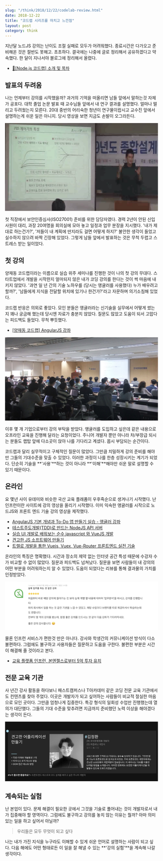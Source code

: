 ```yaml
---
slug: "/think/2018/12/22/codelab-review.html"
date: 2018-12-22
title: "코드랩 시리즈를 마치고 느낀점"
layout: post
category: think
---
```


지난달 노드JS 강의는 난이도 조절 실패로 모두가 어려워했다. 종료시간은 다가오고 준비해온 것은 절반도 못해고. 초초하다. 결국에는 나중에 글로 정리해서 공유하겠다고 약속했다. 한 달이 지나서야 블로그에 정리해서 올렸다.

- [🌳[Node.js 코드랩] 소개 및 목차](/series/2018/12/01/node-web-0_index.html)

## 발표의 두려움

나는 언제부터 강의를 시작했을까? 과거의 기억을 떠올리면 남들 앞에서 말하는것 자체가 공포다. 대학 졸업 논문 발표 때 교수님들 앞에서 내 연구 결과를 설명했다. 얼마나 떨리고 두려웠는지 모른다. 20대 중반의 어리숙한 청년이 연구물이랍시고 교수진 앞에서 설명하는게 쉬운 일은 아니지. 당시 영상을 보면 지금도 손발이 오그라든다.

![in university](/assets/imgs/2018/12/24/in_university.jpg)

첫 직장에서 보안인증심사(ISO27001) 준비를 위한 담당자였다. 경력 2년이 안된 신입사원이 대리, 과장 20여명을 회의실에 모아 놓고 일정과 업무 분장을 지시했다. '내가 제대로 하는건가?', '저들이 내 계획에 딴지라도 걸면 어떻게 하지?' 불안한 생각이 들었고 실수하지 않으려 바짝 긴장해 있었다. 그렇게 남들 앞에서 발표하는 것은 무척 두렵고 스트레스 받는 일이었다.

## 첫 강의

양재동 코드랩이라는 이름으로 실습 위주 세미나를 진행한 것이 나의 첫 강의 무대다. 스타트업에서 개발을 시작한지 얼마되지 않은 내가 코딩 강의를 한다는 것이 썩 마음에 내키지 않았다. '과연 일 년 간의 기술 노하우를 (당시는 앵귤러를 사용했다) 누가 배우려고 할까?', '남들에게 지식을 전달할 위치에 있기나 한건가?'라고 자문하며 의기소침해 있었다.

코드랩 반응은 의외로 좋았다. 모인 분들은 앵귤러라는 신기술을 실무에서 어떻게 썼는지 꽤나 궁금해 했는데 당시엔 자료가 충분치 않았다. 질문도 많았고 도움이 되서 고맙다는 피드백도 들었다. 무척 뿌듯했다.

- [[양재동 코드랩] AngularJS 강좌](https://www.youtube.com/watch?v=EklH54kysps&list=PLs_XsVQJKaBk_JN5RctLmmVrGwEzpzqaj)

![angular codelab](/assets/imgs/2018/12/24/angular_codelab.jpg)

이후 몇 개 기업으로부터 강의 부탁을 받았다. 앵귤러를 도입하고 싶은데 같은 내용으로 오프라인 교육을 진행해 달라는 요청이었다. 주니어 개발자 뿐만 아니라 차/부장급 되시는 분들도 랩탑 앞에 다소곳이 앉아 나를 기다리고 계셨다. 몹시 부담되는 순간이다.

코드랩과 달리 실무적이고 구체적인 질문이 많았다. 그만큼 치밀하게 강의 준비를 해야만 그들의 기대수준을 맞출 수 있었다. 이러한 과정이 나를 한층 성장시키는 계기가 되었다. 단순히 기술을 **'사용'**하는 것이 아니라 **'이해'**해야만 쉬운 말로 설명할 수 있기 때문이다.

## 온라인

요 몇년 사이 유데미와 비슷한 국산 교육 플래폼이 우후죽순으로 생겨나기 시작했다. 난 인프런이란 사이트에 강의 영상을 올리기 시작했다. 이미 익숙한 앵귤러를 시작으로 노드JS와 프론트 엔드 기술 강의 영상을 제작했다.

- [AngularJS 기본 개념과 To-Do 앱 만들기 실습 - 앵귤러 강좌](https://www.inflearn.com/course/angular-앵귤러-강좌/)
- [테스트주도개발(TDD)로 만드는 NodeJS API 서버](https://www.inflearn.com/course/테스트주도개발-tdd-nodejs-api/)
- [실습 UI 개발로 배워보는 순수 javascript 와 VueJS 개발](https://www.inflearn.com/course/순수js-vuejs-개발-강좌/)
- [견고한 JS 소프트웨어 만들기](https://www.inflearn.com/course/tdd-견고한-소프트웨어-만들기/)
- [트렐로 개발을 통한 Vuejs, Vuex, Vue-Router 프론트엔드 실전 기술](https://www.inflearn.com/course/vuejs/)

온라인의 특징은 명확했다. 시간과 장소의 제약 없는 인터넷 공간 특성 때문에 수강자 수가 비교할 수 없이 많았다. 질문과 피드백도 넘쳐났다. 질문을 보면 사람들이 내 강의의 어떤 부분을 어려워하는지 알 수 있었다. 도움이 되었다는 리뷰를 통해 결과물의 가치를 인정받았다.

![inflearn_review](/assets/imgs/2018/12/24/inflearn_review.jpg)

물론 인프런 서비스가 편한것 만은 아니다. 강사와 학생간의 커뮤니케이션 방식이 다소 불편하다. 그럼에도 불구하고 사용자들은 질문하고 도움을 구한다. 불편한 부분은 시간이 해결해 줄 것이라고 본다.

- [교육 플랫폼 인프런, 본엔젤스로부터 5억 투자 유치](https://www.venturesquare.net/767776)

## 전문 교육 기관

사 년간 강사 활동을 하다보니 패스트캠퍼스나 T아카데미 같은 코딩 전문 교육 기관에서도 컨텐츠를 찾아 주었다. 이곳은 개발자가 되고 싶어하는 사람들이 비교적 절실한 마음으로 모인 곳이다. 그만큼 엄청나게 집중한다. 특강 형식의 일회성 수업만 진행했는데 열의가 대단했다. 그들의 기대 수준을 맞추려면 지금까지 준비했던 노력 이상을 해야겠다는 생각이 든다.

![in_fastcampus](/assets/imgs/2018/12/24/in_fastcampus.jpg)

## 계속되는 실험

난 본업이 있다. 문제 해결이 필요한 곳에서 그것을 기술로 풀어내는 것이 개발자로서 내가 집중해야 할 영역이다. 그럼에도 불구하고 강의를 놓치 않는 이유는 뭘까? 아마 의미있는 일을 하고 싶어서 아닐까?

> 우리들은 모두 무엇이 되고 싶다

나는 내가 가진 지식을 누구라도 이해할 수 있게 쉬운 언어로 설명하는 사람이 되고 싶다. 다음 해에도 어떤 형태로든 이 일을 잘 해낼 수 있는 **'강의 실험'**을 계속해 나갈 생각이다.
